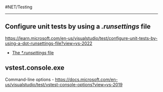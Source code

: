 #NET/Testing

---

## Configure unit tests by using a _.runsettings_ file

https://learn.microsoft.com/en-us/visualstudio/test/configure-unit-tests-by-using-a-dot-runsettings-file?view=vs-2022
- [The *\*.runsettings* file](https://learn.microsoft.com/en-us/visualstudio/test/configure-unit-tests-by-using-a-dot-runsettings-file?view=vs-2022#the-runsettings-file)

## vstest.console.exe

Command-line options - https://docs.microsoft.com/en-us/visualstudio/test/vstest-console-options?view=vs-2019